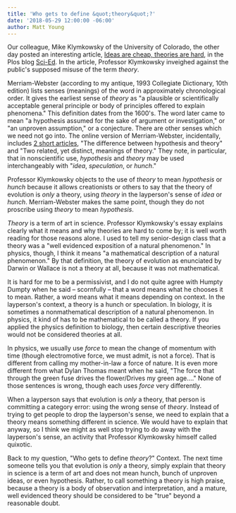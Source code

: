 ```yaml
---
title: 'Who gets to define &quot;theory&quot;?'
date: '2018-05-29 12:00:00 -06:00'
author: Matt Young
---
```


Our colleague, Mike Klymkowsky of the University of Colorado, the other day posted an interesting article, <a href="http://blogs.plos.org/scied/2018/05/24/ideas-are-cheap-theories-are-hard/">Ideas are cheap, theories are hard</a>, in the Plos blog <a href="http://blogs.plos.org/scied/">Sci-Ed</a>. In the article, Professor Klymkowsky inveighed against the public's supposed misuse of the term <i>theory</i>.

Merriam-Webster (according to my antique, 1993 Collegiate Dictionary, 10th edition) lists senses (meanings) of the word in approximately chronological order. It gives the earliest sense of <i>theory</i> as "a plausible or scientifically acceptable general principle or body of principles offered to explain phenomena." This definition dates from the 1600's. The word later came to mean "a hypothesis assumed for the sake of argument or investigation," or "an unproven assumption," or a conjecture. There are other senses which we need not go into. The online version of Merriam-Webster, incidentally, includes <a href="https://www.merriam-webster.com/dictionary/theory">2 short articles</a>, "The difference between hypothesis and theory" and "Two related, yet distinct, meanings of theory." They note, in particular, that in nonscientific use, <i>hypothesis</i> and <i>theory</i> may be used interchangeably with "<i>idea</i>, <i>speculation</i>, or <i>hunch</i>."

Professor Klymkowsky objects to the use of <i>theory</i> to mean <i>hypothesis</i> or <i>hunch</i> because it allows creationists or others to say that the theory of evolution is <i>only</i> a theory, using <i>theory</i> in the layperson's sense of <i>idea</i> or <i>hunch</i>. Merriam-Webster makes the same point, though they do not proscribe using <i>theory</i> to mean <i>hypothesis</i>.

<i>Theory</i> is a term of art in science. Professor Klymkowsky's essay explains clearly what it means and why theories are hard to come by; it is well worth reading for those reasons alone. I used to tell my senior-design class that a theory was a "well evidenced exposition of a natural phenomenon." In physics, though, I think it means "a mathematical description of a natural phenomenon." By that definition, the theory of evolution as enunciated by Darwin or Wallace is not a theory at all, because it was not mathematical. 

It is hard for me to be a permissivist, and I do not quite agree with Humpty Dumpty when he said – scornfully – that a word means what he chooses it to mean. Rather, a word means what it means depending on context. In the layperson's context, a theory is a hunch or speculation. In biology, it is sometimes a nonmathematical description of a natural phenomenon. In physics, it kind of has to be mathematical to be called a theory. If you applied the physics definition to biology, then certain descriptive theories would not be considered theories at all.

In physics, we usually use <i>force</i> to mean the change of momentum with time (though electromotive force, we must admit, is not a force). That is different from calling my mother-in-law a force of nature. It is even more different from what Dylan Thomas meant when he said, "The force that through the green fuse drives the flower/Drives my green age…." None of those sentences is wrong, though each uses <i>force</i> very differently.

When a layperson says that evolution is <i>only</i> a theory, that person is committing a category error: using the wrong sense of <i>theory</i>. Instead of trying to get people to drop the layperson's sense, we need to explain that a theory means something different in science. We would have to explain that anyway, so I think we might as well stop trying to do away with the layperson's sense, an activity that Professor Klymkowsky himself called quixotic.

Back to my question, "Who gets to define <i>theory</i>?" Context. The next time someone tells you that evolution is <i>only</i> a theory, simply explain that theory in science is a term of art and does not mean hunch, bunch of unproven ideas, or even hypothesis. Rather, to call something a theory is high praise, because a theory is a body of observation and interpretation, and a mature, well evidenced theory should be considered to be "true" beyond a reasonable doubt. 

